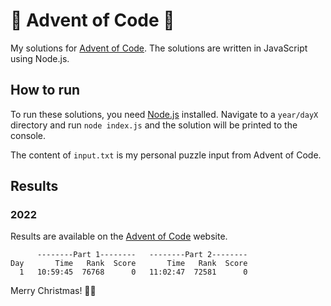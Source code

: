 # 🎄 Advent of Code 🎄

My solutions for [Advent of Code](https://adventofcode.com). The solutions are written in JavaScript using Node.js.

## How to run

To run these solutions, you need [Node.js](https://nodejs.org/en/) installed. Navigate to a `year/dayX` directory and run `node index.js` and the solution will be printed to the console.

The content of `input.txt` is my personal puzzle input from Advent of Code.

## Results

### 2022

Results are available on the [Advent of Code](https://adventofcode.com/2022/leaderboard/self) website.

```
      --------Part 1--------   --------Part 2--------
Day       Time   Rank  Score       Time   Rank  Score
  1   10:59:45  76768      0   11:02:47  72581      0
```

Merry Christmas! 🎄🎁

